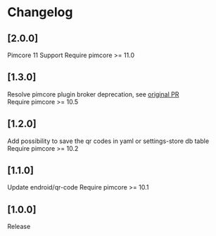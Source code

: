 # Changelog

## [2.0.0]

Pimcore 11 Support
Require pimcore >= 11.0

## [1.3.0]

Resolve pimcore plugin broker deprecation, see [original PR](https://github.com/pimcore/pimcore/pull/12637)  
Require pimcore >= 10.5

## [1.2.0]

Add possibility to save the qr codes in yaml or settings-store db table
Require pimcore >= 10.2

## [1.1.0]

Update endroid/qr-code
Require pimcore >= 10.1

## [1.0.0]

Release
